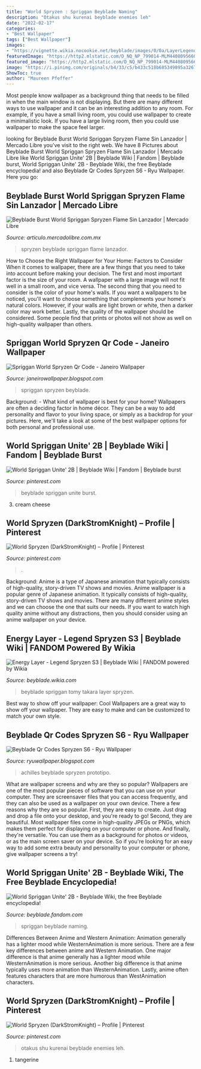 ```yaml
---
title: "World Spryzen : Spriggan Beyblade Naming"
description: "Otakus shu kurenai beyblade enemies leh"
date: "2022-02-17"
categories:
- "Best Wallpaper"
tags: ["Best Wallpaper"]
images:
- "https://vignette.wikia.nocookie.net/beyblade/images/0/0a/LayerLegendSpriggan.png/revision/latest?cb=20170615163205"
featuredImage: "https://http2.mlstatic.com/D_NQ_NP_799014-MLM44080956606_112020-O.jpg"
featured_image: "https://http2.mlstatic.com/D_NQ_NP_799014-MLM44080956606_112020-O.jpg"
image: "https://i.pinimg.com/originals/b4/33/c5/b433c518b685349895a3267a40439527.png"
ShowToc: true
author: "Maureen Pfeffer"
---
```



Most people know wallpaper as a background thing that needs to be filled in when the main window is not displaying. But there are many different ways to use wallpaper and it can be an interesting addition to any room. For example, if you have a small living room, you could use wallpaper to create a minimalistic look. If you have a large living room, then you could use wallpaper to make the space feel larger.

	

		
looking for Beyblade Burst World Spriggan Spryzen Flame Sin Lanzador | Mercado Libre you've visit to the right web. We have 8 Pictures about Beyblade Burst World Spriggan Spryzen Flame Sin Lanzador | Mercado Libre like World Spriggan Unite&#039; 2B | Beyblade Wiki | Fandom | Beyblade burst, World Spriggan Unite&#039; 2B - Beyblade Wiki, the free Beyblade encyclopedia! and also Beyblade Qr Codes Spryzen S6 - Ryu Wallpaper. Here you go:
		
    
## Beyblade Burst World Spriggan Spryzen Flame Sin Lanzador | Mercado Libre

<img loading=lazy src="https://http2.mlstatic.com/D_NQ_NP_799014-MLM44080956606_112020-O.jpg" onerror="this.onerror=null;this.src='https://tse2.mm.bing.net/th?id=OIP.-re4v4D1458Eltuy7uMTFQAAAA&amp;pid=15.1';" alt="Beyblade Burst World Spriggan Spryzen Flame Sin Lanzador | Mercado Libre">

_Source: articulo.mercadolibre.com.mx_

>spryzen beyblade spriggan flame lanzador. 

	

How to Choose the Right Wallpaper for Your Home: Factors to Consider
When it comes to wallpaper, there are a few things that you need to take into account before making your decision. The first and most important factor is the size of your room. A wallpaper with a large image will not fit well in a small room, and vice versa. 
The second thing that you need to consider is the color of your home's walls. If you want a wallpapers to be noticed, you'll want to choose something that complements your home's natural colors. However, if your walls are light brown or white, then a darker color may work better. 
Lastly, the quality of the wallpaper should be considered. Some people find that prints or photos will not show as well on high-quality wallpaper than others.

    
## Spriggan World Spryzen Qr Code - Janeiro Wallpaper

<img loading=lazy src="https://i.ytimg.com/vi/pRGFaZpvcnA/maxresdefault.jpg" onerror="this.onerror=null;this.src='https://tse1.mm.bing.net/th?id=OIP.PJorkq8NeDqE-2Aiqq0_DwHaEK&amp;pid=15.1';" alt="Spriggan World Spryzen Qr Code - Janeiro Wallpaper">

_Source: janeirowallpaper.blogspot.com_

>spriggan spryzen beyblade. 

	

Background: - What kind of wallpaper is best for your home?
Wallpapers are often a deciding factor in home décor. They can be a way to add personality and flavor to your living space, or simply as a backdrop for your pictures. Here, we'll take a look at some of the best wallpaper options for both personal and professional use.

    
## World Spriggan Unite&#039; 2B | Beyblade Wiki | Fandom | Beyblade Burst

<img loading=lazy src="https://i.pinimg.com/originals/b4/33/c5/b433c518b685349895a3267a40439527.png" onerror="this.onerror=null;this.src='https://tse2.mm.bing.net/th?id=OIP.r85HD9hXzStlNA5CtWMzwwHaEK&amp;pid=15.1';" alt="World Spriggan Unite&#039; 2B | Beyblade Wiki | Fandom | Beyblade burst">

_Source: pinterest.com_

>beyblade spriggan unite burst. 

	

3. cream cheese 

    
## World Spryzen (DarkStromKnight) – Profile | Pinterest

<img loading=lazy src="https://i.pinimg.com/236x/cd/61/53/cd6153334a9b5e764794c7ab22b5b65c.jpg" onerror="this.onerror=null;this.src='https://tse3.mm.bing.net/th?id=OIP._A2ZQ6ieZZz8--I-VLoA4gAAAA&amp;pid=15.1';" alt="World Spryzen (DarkStromKnight) – Profile | Pinterest">

_Source: pinterest.com_

>. 

	

Background: Anime is a type of Japanese animation that typically consists of high-quality, story-driven TV shows and movies.
Anime wallpaper is a popular genre of Japanese animation. It typically consists of high-quality, story-driven TV shows and movies. There are many different anime styles and we can choose the one that suits our needs. If you want to watch high quality anime without any distractions, then you should consider using an anime wallpaper on your device.

    
## Energy Layer - Legend Spryzen S3 | Beyblade Wiki | FANDOM Powered By Wikia

<img loading=lazy src="https://vignette.wikia.nocookie.net/beyblade/images/0/0a/LayerLegendSpriggan.png/revision/latest?cb=20170615163205" onerror="this.onerror=null;this.src='https://tse3.mm.bing.net/th?id=OIP.FV_NfnUbmNfkmd0wcz1ECQHaHE&amp;pid=15.1';" alt="Energy Layer - Legend Spryzen S3 | Beyblade Wiki | FANDOM powered by Wikia">

_Source: beyblade.wikia.com_

>beyblade spriggan tomy takara layer spryzen. 

	

Best way to show off your wallpaper:
Cool Wallpapers are a great way to show off your wallpaper. They are easy to make and can be customized to match your own style.

    
## Beyblade Qr Codes Spryzen S6 - Ryu Wallpaper

<img loading=lazy src="https://i.ytimg.com/vi/M4F9W86ECf8/mqdefault.jpg" onerror="this.onerror=null;this.src='https://tse1.mm.bing.net/th?id=OIP.0r1ZkVE5VgWN12H4DiK1rwAAAA&amp;pid=15.1';" alt="Beyblade Qr Codes Spryzen S6 - Ryu Wallpaper">

_Source: ryuwallpaper.blogspot.com_

>achilles beyblade spryzen prototipo. 

	

What are wallpaper screens and why are they so popular?
Wallpapers are one of the most popular pieces of software that you can use on your computer. They are screensaver files that you can access frequently, and they can also be used as a wallpaper on your own device. There a few reasons why they are so popular. First, they are easy to create. Just drag and drop a file onto your desktop, and you're ready to go! Second, they are beautiful. Most wallpaper files come in high-quality JPEGs or PNGs, which makes them perfect for displaying on your computer or phone. And finally, they're versatile. You can use them as a background for photos or videos, or as the main screen saver on your device. So if you're looking for an easy way to add some extra beauty and personality to your computer or phone, give wallpaper screens a try!

    
## World Spriggan Unite&#039; 2B - Beyblade Wiki, The Free Beyblade Encyclopedia!

<img loading=lazy src="https://static.wikia.nocookie.net/beyblade/images/a/af/BBSK_World_Spriggan_Unite&#039;_2B_Beyblade.png/revision/latest/scale-to-width-down/350?cb=20201028232513" onerror="this.onerror=null;this.src='https://tse4.mm.bing.net/th?id=OIP.p3SThYIyyXNmSJ3HL-hElgAAAA&amp;pid=15.1';" alt="World Spriggan Unite&#039; 2B - Beyblade Wiki, the free Beyblade encyclopedia!">

_Source: beyblade.fandom.com_

>spriggan beyblade naming. 

	

Differences Between Anime and Western Animation: Animation generally has a lighter mood while WesternAnimation is more serious.
There are a few key differences between anime and Western Animation. One major difference is that anime generally has a lighter mood while WesternAnimation is more serious. Another big difference is that anime typically uses more animation than WesternAnimation. Lastly, anime often features characters that are more humorous than WestAnimation characters.

    
## World Spryzen (DarkStromKnight) – Profile | Pinterest

<img loading=lazy src="https://i.pinimg.com/236x/06/9b/af/069baf8f10090696b67f126051c9d4b3.jpg" onerror="this.onerror=null;this.src='https://tse4.mm.bing.net/th?id=OIP.1Ak3-1p6Rg3laq1gc-ZCDAAAAA&amp;pid=15.1';" alt="World Spryzen (DarkStromKnight) – Profile | Pinterest">

_Source: pinterest.com_

>otakus shu kurenai beyblade enemies leh. 

	

1. tangerine 

